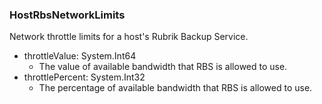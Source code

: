 ### HostRbsNetworkLimits
Network throttle limits for a host's Rubrik Backup Service.

- throttleValue: System.Int64
  - The value of available bandwidth that RBS is allowed to use.
- throttlePercent: System.Int32
  - The percentage of available bandwidth that RBS is allowed to use.
